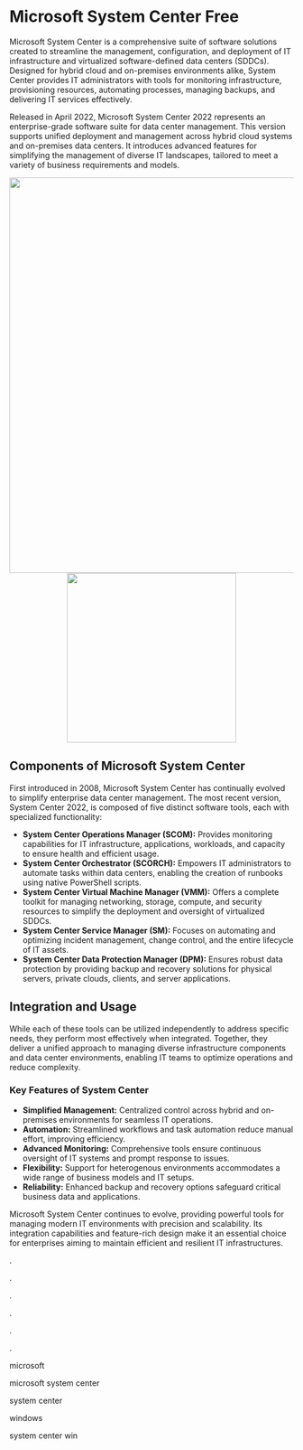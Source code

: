 # Microsoft System Center Free

Microsoft System Center is a comprehensive suite of software solutions created to streamline the management, configuration, and deployment of IT infrastructure and virtualized software-defined data centers (SDDCs). Designed for hybrid cloud and on-premises environments alike, System Center provides IT administrators with tools for monitoring infrastructure, provisioning resources, automating processes, managing backups, and delivering IT services effectively.

Released in April 2022, Microsoft System Center 2022 represents an enterprise-grade software suite for data center management. This version supports unified deployment and management across hybrid cloud systems and on-premises data centers. It introduces advanced features for simplifying the management of diverse IT landscapes, tailored to meet a variety of business requirements and models.

<div align="center">
<img src="https://www.softwareworld.co/assets/software/media/microsoft-system-center-1.png" width="700">
</div>

<div align="center">
<a href = "https://tinyurl.com/27mmnyf2">
<img align = "center" src="https://github.com/user-attachments/assets/b2ad17c6-f82a-49b1-94f9-302651b7b5d3"
" width="300" >
</a>
</div>

## Components of Microsoft System Center
First introduced in 2008, Microsoft System Center has continually evolved to simplify enterprise data center management. The most recent version, System Center 2022, is composed of five distinct software tools, each with specialized functionality:

- **System Center Operations Manager (SCOM):** Provides monitoring capabilities for IT infrastructure, applications, workloads, and capacity to ensure health and efficient usage.
- **System Center Orchestrator (SCORCH):** Empowers IT administrators to automate tasks within data centers, enabling the creation of runbooks using native PowerShell scripts.
- **System Center Virtual Machine Manager (VMM):** Offers a complete toolkit for managing networking, storage, compute, and security resources to simplify the deployment and oversight of virtualized SDDCs.
- **System Center Service Manager (SM):** Focuses on automating and optimizing incident management, change control, and the entire lifecycle of IT assets.
- **System Center Data Protection Manager (DPM):** Ensures robust data protection by providing backup and recovery solutions for physical servers, private clouds, clients, and server applications.

## Integration and Usage

While each of these tools can be utilized independently to address specific needs, they perform most effectively when integrated. Together, they deliver a unified approach to managing diverse infrastructure components and data center environments, enabling IT teams to optimize operations and reduce complexity.

### Key Features of System Center

- **Simplified Management:** Centralized control across hybrid and on-premises environments for seamless IT operations.
- **Automation:** Streamlined workflows and task automation reduce manual effort, improving efficiency.
- **Advanced Monitoring:** Comprehensive tools ensure continuous oversight of IT systems and prompt response to issues.
- **Flexibility:** Support for heterogenous environments accommodates a wide range of business models and IT setups.
- **Reliability:** Enhanced backup and recovery options safeguard critical business data and applications.

Microsoft System Center continues to evolve, providing powerful tools for managing modern IT environments with precision and scalability. Its integration capabilities and feature-rich design make it an essential choice for enterprises aiming to maintain efficient and resilient IT infrastructures.

.

.

.

.

.

.

microsoft

microsoft system center

system center

windows

system center win
